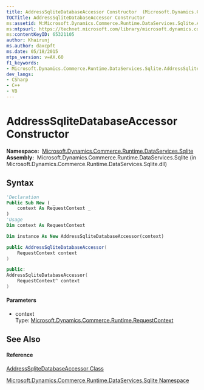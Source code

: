 ```yaml
---
title: AddressSqliteDatabaseAccessor Constructor  (Microsoft.Dynamics.Commerce.Runtime.DataServices.Sqlite)
TOCTitle: AddressSqliteDatabaseAccessor Constructor
ms:assetid: M:Microsoft.Dynamics.Commerce.Runtime.DataServices.Sqlite.AddressSqliteDatabaseAccessor.#ctor(Microsoft.Dynamics.Commerce.Runtime.RequestContext)
ms:mtpsurl: https://technet.microsoft.com/library/microsoft.dynamics.commerce.runtime.dataservices.sqlite.addresssqlitedatabaseaccessor.addresssqlitedatabaseaccessor(v=AX.60)
ms:contentKeyID: 65321105
author: Khairunj
ms.author: daxcpft
ms.date: 05/18/2015
mtps_version: v=AX.60
f1_keywords:
- Microsoft.Dynamics.Commerce.Runtime.DataServices.Sqlite.AddressSqliteDatabaseAccessor.#ctor
dev_langs:
- CSharp
- C++
- VB
---
```


# AddressSqliteDatabaseAccessor Constructor

**Namespace:**  [Microsoft.Dynamics.Commerce.Runtime.DataServices.Sqlite](microsoft-dynamics-commerce-runtime-dataservices-sqlite-namespace.md)  
**Assembly:**  Microsoft.Dynamics.Commerce.Runtime.DataServices.Sqlite (in Microsoft.Dynamics.Commerce.Runtime.DataServices.Sqlite.dll)

## Syntax

``` vb
'Declaration
Public Sub New ( _
    context As RequestContext _
)
'Usage
Dim context As RequestContext

Dim instance As New AddressSqliteDatabaseAccessor(context)
```

``` csharp
public AddressSqliteDatabaseAccessor(
    RequestContext context
)
```

``` c++
public:
AddressSqliteDatabaseAccessor(
    RequestContext^ context
)
```

#### Parameters

  - context  
    Type: [Microsoft.Dynamics.Commerce.Runtime.RequestContext](requestcontext-class-microsoft-dynamics-commerce-runtime.md)  

## See Also

#### Reference

[AddressSqliteDatabaseAccessor Class](addresssqlitedatabaseaccessor-class-microsoft-dynamics-commerce-runtime-dataservices-sqlite.md)

[Microsoft.Dynamics.Commerce.Runtime.DataServices.Sqlite Namespace](microsoft-dynamics-commerce-runtime-dataservices-sqlite-namespace.md)

